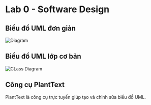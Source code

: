# Lab 0 - Software Design

## Biểu đồ UML đơn giản
![Diagram](http://www.plantuml.com/plantuml/png/encoded-diagram-text)
## Biểu đồ UML lớp cơ bản
![CLass Diagram](https://www.planttext.com/api/plantuml/png/UhzxlqDnIM9HIMbk3bToJc9niK90Qb5nVfv2DPS24EWgv2Ncfbef19SKPUQbGuKIqu4YcNabOAw2GdfgYHzGaOOcYZAmk6CwM1YajfOBQdvmIMbAQbw9Gcf5IMfU2ffz2Wh546dF53GhWc7Y20CTWFf1xWO0003__mC0)
## Công cụ PlantText
PlantText là công cụ trực tuyến giúp tạo và chỉnh sửa biểu đồ UML.

